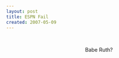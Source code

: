 ```yaml
---
layout: post
title: ESPN Fail
created: 2007-05-09
---
```

<p><a href="http://stocchero.net/sites/default/files/sites/default/files/blogger_importer/s1600-h/baberuth.jpg" onblur="try {parent.deselectBloggerImageGracefully();} catch(e) {}"><img alt="" border="0" id="BLOGGER_PHOTO_ID_5062407537236858626" src="http://stocchero.net/sites/default/files/sites/default/files/blogger_importer/s400/baberuth.jpg" style="margin: 0px auto 10px; display: block; text-align: center; cursor: pointer;" /></a></p>
<br />
<div style="text-align: center;">
	Babe Ruth?</div>
